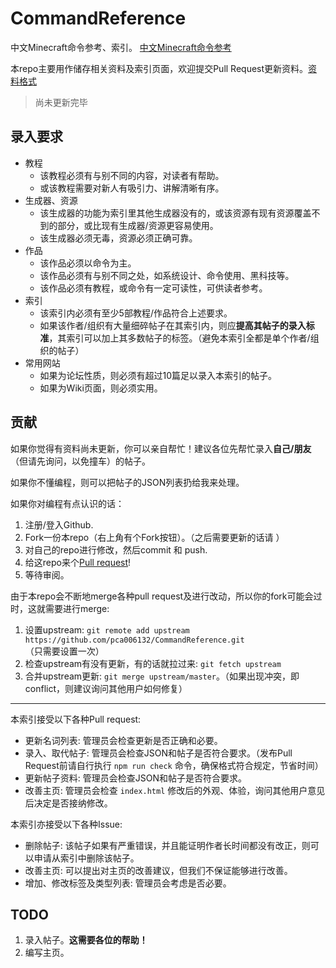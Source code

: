 # CommandReference
中文Minecraft命令参考、索引。 [中文Minecraft命令参考](https://commandtutorials.neocities.org)

本repo主要用作储存相关资料及索引页面，欢迎提交Pull Request更新资料。[资料格式](/format.md)

> 尚未更新完毕

## 录入要求
* 教程
    * 该教程必须有与别不同的内容，对读者有帮助。
    * 或该教程需要对新人有吸引力、讲解清晰有序。
* 生成器、资源
    * 该生成器的功能为索引里其他生成器没有的，或该资源有现有资源覆盖不到的部分，或比现有生成器/资源更容易使用。
    * 该生成器必须无毒，资源必须正确可靠。
* 作品
    * 该作品必须以命令为主。
    * 该作品必须有与别不同之处，如系统设计、命令使用、黑科技等。
    * 该作品必须有教程，或命令有一定可读性，可供读者参考。
* 索引
    * 该索引内必须有至少5部教程/作品符合上述要求。
    * 如果该作者/组织有大量细碎帖子在其索引内，则应**提高其帖子的录入标准**，其索引可以加上其多数帖子的标签。（避免本索引全都是单个作者/组织的帖子）
* 常用网站
    * 如果为论坛性质，则必须有超过10篇足以录入本索引的帖子。
    * 如果为Wiki页面，则必须实用。

## 贡献
如果你觉得有资料尚未更新，你可以亲自帮忙！建议各位先帮忙录入**自己/朋友**（但请先询问，以免撞车）的帖子。

如果你不懂编程，则可以把帖子的JSON列表扔给我来处理。

如果你对编程有点认识的话：

1. 注册/登入Github.
2. Fork一份本repo（右上角有个Fork按钮）。（之后需要更新的话请 ）
3. 对自己的repo进行修改，然后commit 和 push.
4. 给这repo来个[Pull request](https://github.com/geeeeeeeeek/git-recipes/wiki/3.3-%E5%88%9B%E5%BB%BA-Pull-Request#mary%E5%88%9B%E5%BB%BA%E4%BA%86%E4%B8%80%E4%B8%AApull-request)!
5. 等待审阅。

由于本repo会不断地merge各种pull request及进行改动，所以你的fork可能会过时，这就需要进行merge:
1. 设置upstream: `git remote add upstream https://github.com/pca006132/CommandReference.git` （只需要设置一次）
2. 检查upstream有没有更新，有的话就拉过来: `git fetch upstream`
3. 合并upstream更新: `git merge upstream/master`。（如果出现冲突，即conflict，则建议询问其他用户如何修复）

--------

本索引接受以下各种Pull request:

* 更新名词列表: 管理员会检查更新是否正确和必要。
* 录入、取代帖子: 管理员会检查JSON和帖子是否符合要求。（发布Pull Request前请自行执行 `npm run check` 命令，确保格式符合规定，节省时间）
* 更新帖子资料: 管理员会检查JSON和帖子是否符合要求。
* 改善主页: 管理员会检查 `index.html` 修改后的外观、体验，询问其他用户意见后决定是否接纳修改。

本索引亦接受以下各种Issue:

* 删除帖子: 该帖子如果有严重错误，并且能证明作者长时间都没有改正，则可以申请从索引中删除该帖子。
* 改善主页: 可以提出对主页的改善建议，但我们不保证能够进行改善。
* 增加、修改标签及类型列表: 管理员会考虑是否必要。

## TODO

1. 录入帖子。**这需要各位的帮助！**
2. 编写主页。